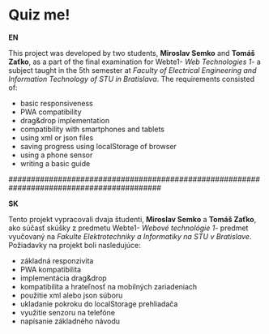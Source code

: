 # Quiz me!

**EN**

This project was developed by two students, **Miroslav Semko** and **Tomáš Zaťko**, as a part of the final examination for Webte1- *Web Technologies 1*- a subject taught in the 5th semester at *Faculty of Electrical Engineering and Information Technology of STU in Bratislava*.
The requirements consisted of:
  * basic responsiveness
  * PWA compatibility
  * drag&drop implementation
  * compatibility with smartphones and tablets
  * using xml or json files
  * saving progress using localStorage of browser
  * using a phone sensor
  * writing a basic guide

##########################################################################################

**SK**

Tento projekt vypracovali dvaja študenti, **Miroslav Semko** a **Tomáš Zaťko**, ako súčasť skúšky z predmetu Webte1- *Webové technológie 1*- predmet vyučovaný na *Fakulte Elektrotechniky a Informatiky na STU v Bratislave*.
Požiadavky na projekt boli nasledujúce:
  * základná responzivita
  * PWA kompatibilita
  * implementácia drag&drop
  * kompatibilita a hrateľnosť na mobilných zariadeniach
  * použitie xml alebo json súboru
  * ukladanie pokroku do localStorage prehliadača
  * využitie senzoru na telefóne
  * napísanie základného návodu
